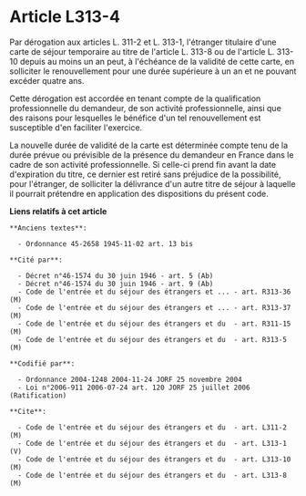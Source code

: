 # Article L313-4

Par dérogation aux articles L. 311-2 et L. 313-1, l'étranger titulaire d'une carte de séjour temporaire au titre de l'article
L. 313-8 ou de l'article L. 313-10 depuis au moins un an peut, à l'échéance de la validité de cette carte, en solliciter le
renouvellement pour une durée supérieure à un an et ne pouvant excéder quatre ans.

Cette dérogation est accordée en tenant compte de la qualification professionnelle du demandeur, de son activité
professionnelle, ainsi que des raisons pour lesquelles le bénéfice d'un tel renouvellement est susceptible d'en faciliter
l'exercice.

La nouvelle durée de validité de la carte est déterminée compte tenu de la durée prévue ou prévisible de la présence du
demandeur en France dans le cadre de son activité professionnelle. Si celle-ci prend fin avant la date d'expiration du titre,
ce dernier est retiré sans préjudice de la possibilité, pour l'étranger, de solliciter la délivrance d'un autre titre de
séjour à laquelle il pourrait prétendre en application des dispositions du présent code.

**Liens relatifs à cet article**

	**Anciens textes**:

	  - Ordonnance 45-2658 1945-11-02 art. 13 bis

	**Cité par**:

	  - Décret n°46-1574 du 30 juin 1946 - art. 5 (Ab)
	  - Décret n°46-1574 du 30 juin 1946 - art. 9 (Ab)
	  - Code de l'entrée et du séjour des étrangers et ... - art. R313-36 (M)
	  - Code de l'entrée et du séjour des étrangers et ... - art. R313-37 (M)
	  - Code de l'entrée et du séjour des étrangers et du  - art. R311-15 (M)
	  - Code de l'entrée et du séjour des étrangers et du  - art. R313-5 (M)

	**Codifié par**:

	  - Ordonnance 2004-1248 2004-11-24 JORF 25 novembre 2004
	  - Loi n°2006-911 2006-07-24 art. 120 JORF 25 juillet 2006 (Ratification)

	**Cite**:

	  - Code de l'entrée et du séjour des étrangers et du  - art. L311-2 (M)
	  - Code de l'entrée et du séjour des étrangers et du  - art. L313-1 (V)
	  - Code de l'entrée et du séjour des étrangers et du  - art. L313-10 (M)
	  - Code de l'entrée et du séjour des étrangers et du  - art. L313-8 (M)
